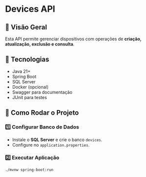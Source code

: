 # Devices API

## 📌 Visão Geral
Esta API permite gerenciar dispositivos com operações de **criação, atualização, exclusão e consulta**.

## 🚀 Tecnologias
- Java 21+
- Spring Boot
- SQL Server
- Docker (opcional)
- Swagger para documentação
- JUnit para testes

## 🔧 Como Rodar o Projeto

### 1️⃣ Configurar Banco de Dados
- Instale o **SQL Server** e crie o banco `devices`.
- Configure no `application.properties`.

### 2️⃣ Executar Aplicação
```sh
./mvnw spring-boot:run
